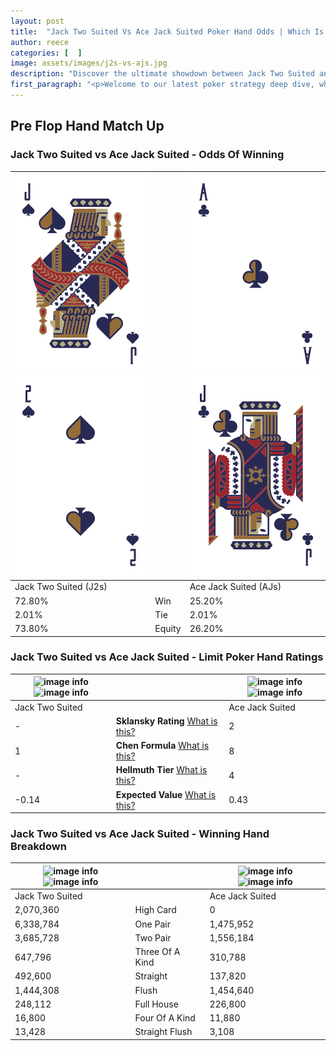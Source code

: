 ```yaml
---
layout: post
title:  "Jack Two Suited Vs Ace Jack Suited Poker Hand Odds | Which Is The Better Hand In Poker? A Complete Guide"
author: reece
categories: [  ]
image: assets/images/j2s-vs-ajs.jpg
description: "Discover the ultimate showdown between Jack Two Suited and Ace Jack Suited in poker! Uncover the odds, strategies, and scenarios where one hand triumphs over the other. Get ready to up your poker game with this thrilling analysis."
first_paragraph: "<p>Welcome to our latest poker strategy deep dive, where we're pitting two distinct hands against each other in a high-stakes showdown: Jack Two Suited vs Ace Jack Suited.</p><p>In the dynamic world of poker, every decision counts, and knowing which hand holds the upper hand is key to your success at the table.</p><p>In this article, we'll dissect these two hands, explore the scenarios where one dominates the other, and equip you with the knowledge to make strategic choices that can tip the odds in your favor.</p><p>Get ready to unravel the intriguing dynamics of these poker hands and elevate your game to new heights.</p>"
---
```




[comment]: # (sp0)

## Pre Flop Hand Match Up

<div class="table hand-ratings" markdown="1"> 



### Jack Two Suited vs Ace Jack Suited - Odds Of Winning


    
| ![image info](assets/images/hand1/j.png) ![image info](assets/images/hand1/2.png) |  | ![image info](assets/images/hand2/a.png) ![image info](assets/images/hand2/j.png) |
| -------- | -------- | -------- |
| Jack Two Suited (J2s) |  | Ace Jack Suited (AJs) |
| 72.80% | Win | 25.20% |
| 2.01% | Tie | 2.01% |
| 73.80% | Equity | 26.20% |




[comment]: # (sp1)



### Jack Two Suited vs Ace Jack Suited - Limit Poker Hand Ratings


    
| ![image info](https://www.riverpairs.com/assets/images/hand1/j.png) ![image info](https://www.riverpairs.com/assets/images/hand1/2.png) |  | ![image info](https://www.riverpairs.com/assets/images/hand2/a.png) ![image info](https://www.riverpairs.com/assets/images/hand2/j.png) |
| -------- | -------- | -------- |
| Jack Two Suited |  | Ace Jack Suited |
| - | **Sklansky Rating** [What is this?](/sklansky-rating-explained) | 2 |
| 1 | **Chen Formula** [What is this?](/chen-formula-explained) | 8 |
| - | **Hellmuth Tier** [What is this?](/Hellmuth-tier-explained) | 4 |
| -0.14 | **Expected Value** [What is this?](/expected-value-explained) | 0.43 |




[comment]: # (sp2)



### Jack Two Suited vs Ace Jack Suited - Winning Hand Breakdown


    
| ![image info](https://www.riverpairs.com/assets/images/hand1/j.png) ![image info](https://www.riverpairs.com/assets/images/hand1/2.png) |  | ![image info](https://www.riverpairs.com/assets/images/hand2/a.png) ![image info](https://www.riverpairs.com/assets/images/hand2/j.png) |
| -------- | -------- | -------- |
| Jack Two Suited |  | Ace Jack Suited |
| 2,070,360 | High Card | 0 |
| 6,338,784 | One Pair | 1,475,952 |
| 3,685,728 | Two Pair | 1,556,184 |
| 647,796 | Three Of A Kind | 310,788 |
| 492,600 | Straight | 137,820 |
| 1,444,308 | Flush | 1,454,640 |
| 248,112 | Full House | 226,800 |
| 16,800 | Four Of A Kind | 11,880 |
| 13,428 | Straight Flush | 3,108 |




[comment]: # (sp3)



</div>

[comment]: # (sp4)



[comment]: # (sp5)

